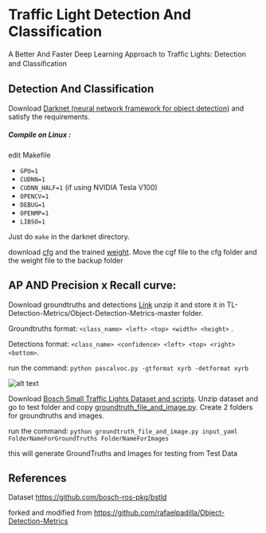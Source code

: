 # Traffic Light Detection And Classification
A Better And Faster Deep Learning Approach to Trafﬁc Lights: Detection and Classiﬁcation

## Detection And Classification

Download [Darknet (neural network framework for object detection)](https://github.com/AlexeyAB/darknet) and satisfy the requirements.

##### Compile on Linux :
edit Makefile
  * `GPU=1`
  * `CUDNN=1`
  * `CUDNN_HALF=1` (if using NVIDIA Tesla V100)
  * `OPENCV=1` 
  * `DEBUG=1`
  * `OPENMP=1` 
  * `LIBSO=1`
  
Just do `make` in the darknet directory.

download [cfg](https://github.com/AlexeyAB/darknet) and the trained [weight](https://github.com/AlexeyAB/darknet). Move the cgf file to the cfg folder and the weight file to the backup folder


## AP AND Precision x Recall curve:
Download groundtruths and detections [Link](https://drive.google.com/file/d/1KZBb6pCyMLO757g5WV_ADTFtwGaW3bT8/view?usp=sharing)
unzip it and store it in TL-Detection-Metrics/Object-Detection-Metrics-master folder.

Groundtruths format: `<class_name> <left> <top> <width> <height>` .

Detections format: `<class_name> <confidence> <left> <top> <right> <bottom>`.

run the command: `python pascalvoc.py -gtformat xyrb -detformat xyrb`

![alt text](https://github.com/nafis00141/TL-Detection-And-Classification/blob/master/images%20for%20readme/map.PNG)

Download [Bosch Small Traffic Lights Dataset and scripts](https://github.com/bosch-ros-pkg/bstld). Unzip dataset and go to test folder and copy [groundtruth_file_and_image.py](https://github.com/nafis00141/TL-Detection-And-Classification/blob/master/groundtruth_file_and_image.py). Create 2 folders for groundtruths and images.  

run the command: `python groundtruth_file_and_image.py input_yaml FolderNameForGroundTruths FolderNameForImages`

this will generate GroundTruths and Images for testing from Test Data


## References
Dataset https://github.com/bosch-ros-pkg/bstld

forked and modified from https://github.com/rafaelpadilla/Object-Detection-Metrics
